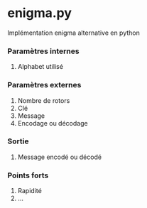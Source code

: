 # enigma.py

Implémentation enigma alternative en python

### Paramètres internes
1. Alphabet utilisé

### Paramètres externes
1. Nombre de rotors
2. Clé
3. Message
4. Encodage ou décodage

### Sortie
1. Message encodé ou décodé

### Points forts
1. Rapidité
2. ...
